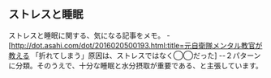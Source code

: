 ## ストレスと睡眠

ストレスと睡眠に関する、気になる記事をメモ。
-[http://dot.asahi.com/dot/2016020500193.html:title=元自衛隊メンタル教官が教える 「折れてしまう」原因は、ストレスではなく◯◯だった]
--２パターンに分類。そのうえで、十分な睡眠と水分摂取が重要である、と主張しています。

